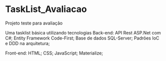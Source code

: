 # TaskList_Avaliacao
Projeto teste para avaliação

Uma tasklist básica utilizando tecnologias
Back-end:
  API Rest ASP.Net com C#;
  Entity Framework Code-First;
  Base de dados SQL-Server;
  Padrões IoC e DDD na arquitetura;
  
Front-end:
  HTML;
  CSS;
  JavaScript;
  Materialize;
